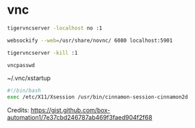 # vnc

``` bash
tigervncserver -localhost no :1
```

``` bash
websockify --web=/usr/share/novnc/ 6080 localhost:5901
```

``` bash
tigervncserver -kill :1
```

``` bash
vncpasswd
```

~/.vnc/xstartup
``` bash
#!/bin/bash
exec /etc/X11/Xsession /usr/bin/cinnamon-session-cinnamon2d
```

Credits: https://gist.github.com/box-automation1/7e37cbd246787ab469f3faed904f2f68